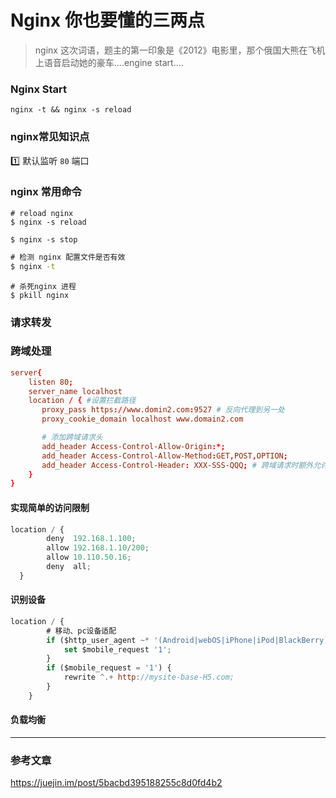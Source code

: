 # Nginx 你也要懂的三两点
> nginx 这次词语，题主的第一印象是《2012》电影里，那个俄国大熊在飞机上语音启动她的豪车....engine start....

### Nginx Start
`nginx -t && nginx -s reload`

### nginx常见知识点
1️⃣ 默认监听 `80` 端口    

### nginx 常用命令
```
# reload nginx
$ nginx -s reload
```

```
$ nginx -s stop
```
```bat
# 检测 nginx 配置文件是否有效
$ nginx -t 
```

```
# 杀死nginx 进程
$ pkill nginx
```

### 请求转发

### 跨域处理
```conf
server{
    listen 80;
    server_name localhost
    location / { #设置拦截路径
       proxy_pass https://www.domin2.com:9527 # 反向代理到另一处 
       proxy_cookie_domain localhost www.domain2.com

       # 添加跨域请求头 
       add_header Access-Control-Allow-Origin:*;
       add_header Access-Control-Allow-Method:GET,POST,OPTION;
       add_header Access-Control-Header: XXX-SSS-QQQ; # 跨域请求时额外允许添加的请求头
    }
}
```

#### 实现简单的访问限制 
```js
location / {
        deny  192.168.1.100;
        allow 192.168.1.10/200;
        allow 10.110.50.16;
        deny  all;
  }
```
#### 识别设备
```js
location / {
        # 移动、pc设备适配
        if ($http_user_agent ~* '(Android|webOS|iPhone|iPod|BlackBerry)') {
            set $mobile_request '1';
        }
        if ($mobile_request = '1') {
            rewrite ^.+ http://mysite-base-H5.com;
        }
    }  
```  

#### 负载均衡  

___
### 参考文章
https://juejin.im/post/5bacbd395188255c8d0fd4b2
